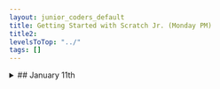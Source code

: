 ```yaml
---
layout: junior_coders_default
title: Getting Started with Scratch Jr. (Monday PM)
title2: 
levelsToTop: "../"
tags: []
---
```



<details markdown=1>
<summary markdown=1>## January 11th
</summary>

## January 11th

### Homework due January 18th

Individually Assigned.

### Recap for January 11th

Tic Tac Toe
  : A students is working on a tic tac toe game. We talked about how it should be set up, and the student worked on making an introduction and rules. His homework is to create actors for each of the positions and give each 3 costumes (blank, X, O).

Tutorials
  : One child continues to work on tutorials and needed a little help with understanding if conditionals.

Haunted House
  : The Haunted House project hit a few snags as at first, characters kept "falling" when the program started. This is because of 3 things that are each quite difficult to understand:
  
  : * Tynker's confusing and poorly documented "static" and "active" settings. If a player is static, he will not move; he will appear as if he is stapled to the background. If he is active, he gains mass: other characters can bump into him.
  : * Setting the world size to the appropriate number of tiles. If the world is larger than the stage, the stage will be extended (unless the stage is set to stretch, in which case the tiles are there but the image covers it completely). This means that characters can go outside of the stage image. For example, they can fall off screen.
  : * For the stage not to fall, the platform has to be above the center of the screen, as the camera will want to center the main actor, and the platform stops him from moving before he falls below center. The main character in a platform game will fall until he/she hits the either a platform of the bottom of the world. The camera will fall with the main hero, creating the effect that the characters are falling. 
  
  : In practice these interact with each other, and finding the right settings can be a matter of trial and error. By playing with the student's project I was able to find a setting that kept the characters from moving. They key is to create a "blank" or invisible platform that still keeps the player up, but prevents him from falling. The following project shows how it works.

<iframe width="100%" height="408" src="//www.tynker.com/ide/embedded?p=5ffc1a203ab9a77e703c2363&controls=true&autostart=false" frameborder="0" allowfullscreen></iframe>{: .jsgif}


Platform Game
  : Another student continued to make a complex platform game with various platforms, enemies, and even a dead-end trap. While it is easy and fun to just add new characters to shoot at, I suggested making the game more interesting by adding a story to it, such as a goal or endpoint, or an object to collect. Perhaps next week.


Peep and the Big Wide World
  : Another student kept working on her walk through the forest project. She added a butterfly that followed peep, and then created a conversation between Peep and the butterfly. Her homework is to create other scenarios.

</details>